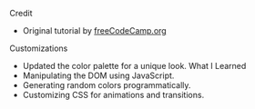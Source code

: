 Credit
- Original tutorial by [freeCodeCamp.org]([https://www.freecodecamp.org/](https://www.youtube.com/watch?v=3PHXvlpOkf4&t=1287s))

Customizations
  - Updated the color palette for a unique look.
What I Learned
- Manipulating the DOM using JavaScript.
- Generating random colors programmatically.
- Customizing CSS for animations and transitions.

